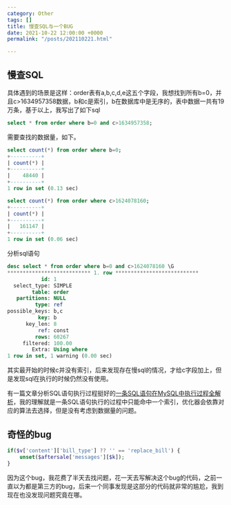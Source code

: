 ```yaml
---
category: Other
tags: []
title: 慢查SQL与一个BUG
date: 2021-10-22 12:00:00 +0000
permalink: "/posts/202110221.html"

---
```

## 慢查SQL

具体遇到的场景是这样：order表有a,b,c,d,e这五个字段，我想找到所有b=0，并且c>1634957358数据，b和c是索引，b在数据库中是无序的，表中数据一共有19万条，基于以上，我写出了如下sql

```sql
select * from order where b=0 and c>1634957358;
```

需要查找的数据量，如下。

```sql
select count(*) from order where b=0;
+----------+
| count(*) |
+----------+
|    48440 |
+----------+
1 row in set (0.13 sec)
```

```sql
select count(*) from order where c>1624078160;
+----------+
| count(*) |
+----------+
|   161147 |
+----------+
1 row in set (0.06 sec)
```

分析sql语句

```sql
desc select * from order where b=0 and c>1624078160 \G
*************************** 1. row ***************************
           id: 1
  select_type: SIMPLE
        table: order
   partitions: NULL
         type: ref
possible_keys: b,c
          key: b
      key_len: 8
          ref: const
         rows: 60267
     filtered: 100.00
        Extra: Using where
1 row in set, 1 warning (0.00 sec)
```

其实最开始的时候c并没有索引，后来发现存在慢sql的情况，才给c字段加上，但是发现sql在执行的时候仍然没有使用。

有一篇文章分析SQL语句执行过程挺好的[一条SQL语句在MySQL中执行过程全解析](https://blog.csdn.net/weter_drop/article/details/93386581)，我的理解就是一条SQL语句执行的过程中只能命中一个索引，优化器会依靠对应的算法去选择，但是没有考虑到数据量的问题。

## 奇怪的bug

```php
if($v['content']['bill_type'] ?? '' == 'replace_bill') {
    unset($aftersale['messages'][$k]);
}
```

因为这个bug，我花费了半天去找问题，花一天去写解决这个bug的代码，之前一直以为都是第三方的bug，后来一个同事发现是这部分的代码就非常的尴尬，我到现在也没发现问题究竟在哪。